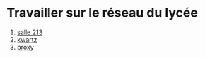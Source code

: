 # Travailler sur le réseau du lycée

1. [salle 213](213.md)
2. [kwartz](kwartz.md)
3. [proxy](proxy.md)
